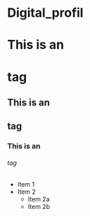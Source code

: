# Digital_profil
# This is an <h1> tag
## This is an <h2> tag
### This is an <h6> tag
  
  * Item 1
  * Item 2
    * Item 2a
    * Item 2b
